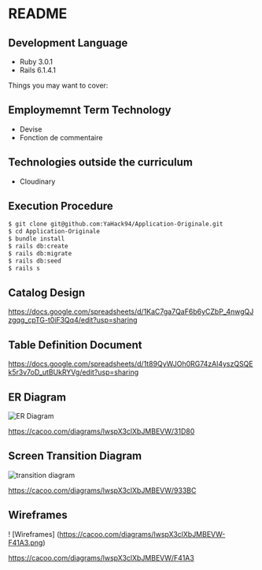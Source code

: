 # README

## Development Language

- Ruby 3.0.1
- Rails 6.1.4.1

Things you may want to cover:

## Employmemnt Term Technology

- Devise
- Fonction de commentaire

## Technologies outside the curriculum

- Cloudinary

## Execution Procedure

```bash
$ git clone git@github.com:YaHack94/Application-Originale.git
$ cd Application-Originale
$ bundle install
$ rails db:create
$ rails db:migrate
$ rails db:seed
$ rails s
```

## Catalog Design

https://docs.google.com/spreadsheets/d/1KaC7ga7QaF6b6yCZbP_4nwgQJzgqg_cpTG-t0iF3Qq4/edit?usp=sharing

## Table Definition Document

https://docs.google.com/spreadsheets/d/1t89QyWJOh0RG74zAl4yszQSQEk5r3v7oD_utBUkRYVg/edit?usp=sharing

## ER Diagram

![ER Diagram](https://cacoo.com/diagrams/lwspX3clXbJMBEVW-31D80.png)

https://cacoo.com/diagrams/lwspX3clXbJMBEVW/31D80

## Screen Transition Diagram

![transition  diagram](https://cacoo.com/diagrams/lwspX3clXbJMBEVW-933BC.png)

https://cacoo.com/diagrams/lwspX3clXbJMBEVW/933BC

## Wireframes

! [Wireframes] (https://cacoo.com/diagrams/lwspX3clXbJMBEVW-F41A3.png)

https://cacoo.com/diagrams/lwspX3clXbJMBEVW/F41A3
